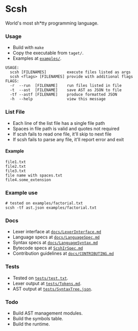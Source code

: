# Scsh
World's most sh*tty programming language.

### Usage
- Build with `make`
- Copy the executable from `taget/`.
- Examples at [`examples/`](examples/).

```
USAGE:
  scsh [FILENAMES]         execute files listed as args
  scsh <flags> [FILENAMES] provide with additional flags
FLAGS:
  -r  --run  [FILENAME]    run files listed in file
  -t  --ast  [FILENAME]    save AST as JSON to file
  -tf --astf [FILENAME]    produce formatted JSON
  -h  --help               view this message
```

### List File
 - Each line of the list file has a single file path
 - Spaces in file path is valid and quotes not required
 - If scsh fails to read one file, it'll skip to next file
 - If scsh fails to parse any file, it'll report error and exit

#### Example
```
file1.txt
file2.txt
file3.txt
file name with spaces.txt
file4.some_extension
```

### Example use
```
# tested on examples/factorial.txt
scsh -tf ast.json examples/factorial.txt
```

### Docs
- Lexer interface at [`docs/LexerInterface.md`](docs/LexerInterface.md)
- Language specs at [`docs/LanguageSpec.md`](docs/LanguageSpec.md)
- Syntax specs at [`docs/LanguageSyntax.md`](docs/LanguageSyntax.md)
- Bytecode specs at [`ScshIrSpec.md`](https://github.com/AvirukBasak/scsh-runtime/blob/main/docs/ScshIrSpec.md)
- Contribution guidelines at [`docs/CONTRIBUTING.md`](docs/CONTRIBUTING.md)

### Tests
- Tested on [`tests/test.txt`](tests/test.txt).
- Lexer output at [`tests/Tokens.md`](tests/Tokens.md).
- AST output at [`tests/SyntaxTree.json`](tests/SyntaxTree.json).

### Todo
- Build AST management modules.
- Build the symbols table.
- Build the runtime.
